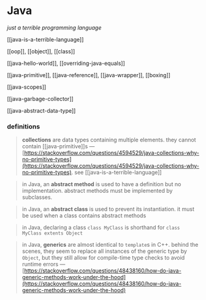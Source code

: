 # Java

_just a terrible programming language_

[[java-is-a-terrible-language]]

[[oop]], [[object]], [[class]]

[[java-hello-world]], [[overriding-java-equals]]

[[java-primitive]], [[java-reference]], [[java-wrapper]], [[boxing]]

[[java-scopes]]

[[java-garbage-collector]]

[[java-abstract-data-type]]

### definitions

> **collections** are data types containing multiple elements. they cannot contain [[java-primitive]]s — [https://stackoverflow.com/questions/4594529/java-collections-why-no-primitive-types](https://stackoverflow.com/questions/4594529/java-collections-why-no-primitive-types). see [[java-is-a-terrible-language]]

> in Java, an **abstract method** is used to have a definition but no implementation. abstract methods must be implemented by subclasses.

> in Java, an **abstract class** is used to prevent its instantiation. it must be used when a class contains abstract methods

> in Java, declaring a class `class MyClass` is shorthand for `class MyClass extents Object`

> in Java, **generics** are almost identical to `template`s in C++. behind the scenes, they seem to replace all instances of the generic type by `Object`, but they still allow for compile-time type checks to avoid runtime errors — [https://stackoverflow.com/questions/48438160/how-do-java-generic-methods-work-under-the-hood](https://stackoverflow.com/questions/48438160/how-do-java-generic-methods-work-under-the-hood)
